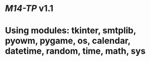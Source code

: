 # _M14-TP_ v1.1
# Using modules: tkinter, smtplib, pyowm, pygame, os, calendar, datetime, random, time, math, sys
